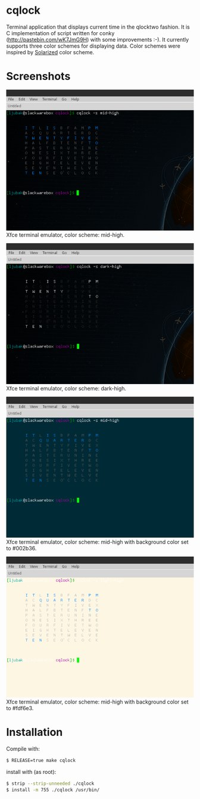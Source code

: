cqlock
======
Terminal application that displays current time in the qlocktwo fashion.
It is C implementation of script written for conky
(http://pastebin.com/wK7JmG9H) with some improvements :-). It currently supports
three color schemes for displaying data. Color schemes were inspired by
[Solarized](http://ethanschoonover.com/solarized) color scheme.



Screenshots
===========
![xfce terminal emulator mid-high](./screenshots/xfce_terminal_emulator_mid-high.png)
Xfce terminal emulator, color scheme: mid-high.

![xfce terminal emulator dark-high](./screenshots/xfce_terminal_emulator_dark-high.png)
Xfce terminal emulator, color scheme: dark-high.

![xfce terminal emulator mid-high bkg #002B36](./screenshots/xfce_terminal_emulator_mid-high_with_bkg_002B36.png)
Xfce terminal emulator, color scheme: mid-high with background color set to
\#002b36.

![xfce terminal emulator light-high bkg #FDF6E3](./screenshots/xfce_terminal_emulator_light-high_with_bkg_FDF6E3.png)
Xfce terminal emulator, color scheme: mid-high with background color set to
\#fdf6e3.


Installation
============
Compile with:
```bash
$ RELEASE=true make cqlock
```

install with (as root):
```bash
$ strip --strip-unneeded ./cqlock
$ install -m 755 ./cqlock /usr/bin/
```
